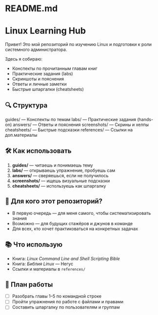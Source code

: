 # README.md

# Linux Learning Hub

Привет! Это мой репозиторий по изучению Linux и подготовки к роли системного администратора.

Здесь я собираю:
- Конспекты по прочитанным главам книг
- Практические задания (labs)
- Скриншоты и пояснения
- Ответы и личные заметки
- Быстрые шпаргалки (cheatsheets)

## 🔍 Структура

guides/ — Конспекты по темам
labs/ — Практические задания (hands-on)
answers/ — Ответы и пояснения
screenshots/ — Скрины и хелпы
cheatsheets/ — Быстрые подсказки
references/ — Ссылки на доп.материалы


## 🛠 Как использовать

1. **guides/** — читаешь и понимаешь тему
2. **labs/** — открываешь упражнение, пробуешь сам
3. **answers/** — сверяешься, если не получилось
4. **screenshots/** — ищешь визуальные подсказки
5. **cheatsheets/** — используешь как шпаргалку

## 🌱 Для кого этот репозиторий?

- В первую очередь — для меня самого, чтобы систематизировать знания
- Возможно — для будущих стажёров и джунов в команде
- Для всех, кто хочет практиковаться на конкретных задачах

## 📚 Что использую

- Книга: *Linux Command Line and Shell Scripting Bible*
- Книга: *Библия Linux* — Негус
- Ссылки и материалы в `references/`

## 🚧 План работы

- [ ] Разобрать главы 1–5 по командной строке
- [ ] Пройти упражнения по работе с файлами и правами
- [ ] Составить шпаргалку по пользователям и группам
